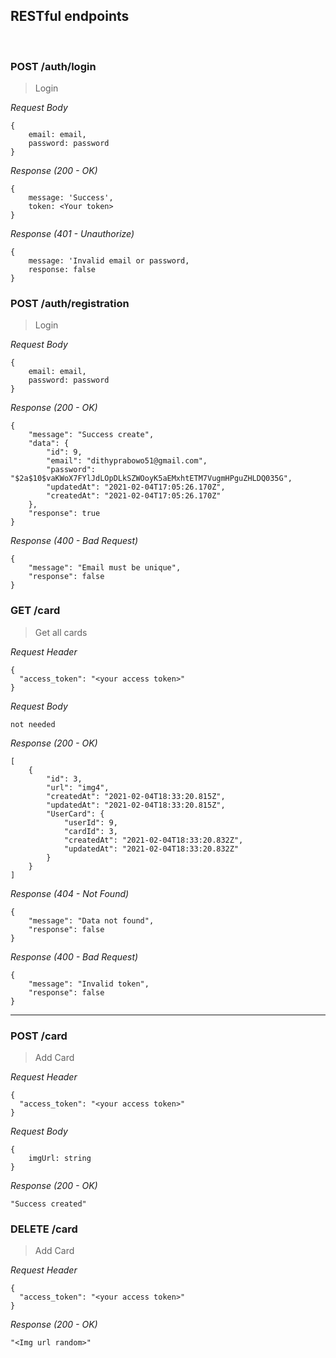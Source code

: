 ## RESTful endpoints
&nbsp;

### POST /auth/login

> Login

_Request Body_
```
{
    email: email,
    password: password
}
```
_Response (200 - OK)_
```
{
    message: 'Success',
    token: <Your token>
}
```
_Response (401 - Unauthorize)_
```
{
    message: 'Invalid email or password,
    response: false
}
```
### POST /auth/registration

> Login

_Request Body_
```
{
    email: email,
    password: password
}
```
_Response (200 - OK)_
```
{
    "message": "Success create",
    "data": {
        "id": 9,
        "email": "dithyprabowo51@gmail.com",
        "password": "$2a$10$vaKWoX7FYlJdLOpDLkSZWOoyK5aEMxhtETM7VugmHPguZHLDQ035G",
        "updatedAt": "2021-02-04T17:05:26.170Z",
        "createdAt": "2021-02-04T17:05:26.170Z"
    },
    "response": true
}
```
_Response (400 - Bad Request)_
```
{
    "message": "Email must be unique",
    "response": false
}
```

### GET /card

> Get all cards

_Request Header_
```
{
  "access_token": "<your access token>"
}
```

_Request Body_
```
not needed
```

_Response (200 - OK)_
```
[
    {
        "id": 3,
        "url": "img4",
        "createdAt": "2021-02-04T18:33:20.815Z",
        "updatedAt": "2021-02-04T18:33:20.815Z",
        "UserCard": {
            "userId": 9,
            "cardId": 3,
            "createdAt": "2021-02-04T18:33:20.832Z",
            "updatedAt": "2021-02-04T18:33:20.832Z"
        }
    }
]
```

_Response (404 - Not Found)_
```
{
    "message": "Data not found",
    "response": false
}
```
_Response (400 - Bad Request)_
```
{
    "message": "Invalid token",
    "response": false
}
```
---

### POST /card

> Add Card

_Request Header_
```
{
  "access_token": "<your access token>"
}
```

_Request Body_
```
{
    imgUrl: string
}
```
_Response (200 - OK)_
```
"Success created"
```

### DELETE /card

> Add Card

_Request Header_
```
{
  "access_token": "<your access token>"
}
```

_Response (200 - OK)_
```
"<Img url random>"
```